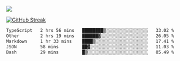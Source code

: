 ![](http://github-profile-summary-cards.vercel.app/api/cards/profile-details?username=sivori&theme=nightowl)

<a href="https://git.io/streak-stats"><img src="https://streak-stats.demolab.com?user=sivori&theme=nightowl&card_width=700&card_height=200" alt="GitHub Streak" /></a>

<!--START_SECTION:waka-->

```txt
TypeScript   2 hrs 56 mins   ████████▒░░░░░░░░░░░░░░░░   33.02 %
Other        2 hrs 19 mins   ██████▓░░░░░░░░░░░░░░░░░░   26.05 %
Markdown     1 hr 33 mins    ████▒░░░░░░░░░░░░░░░░░░░░   17.41 %
JSON         58 mins         ██▓░░░░░░░░░░░░░░░░░░░░░░   11.03 %
Bash         29 mins         █▒░░░░░░░░░░░░░░░░░░░░░░░   05.49 %
```

<!--END_SECTION:waka-->
